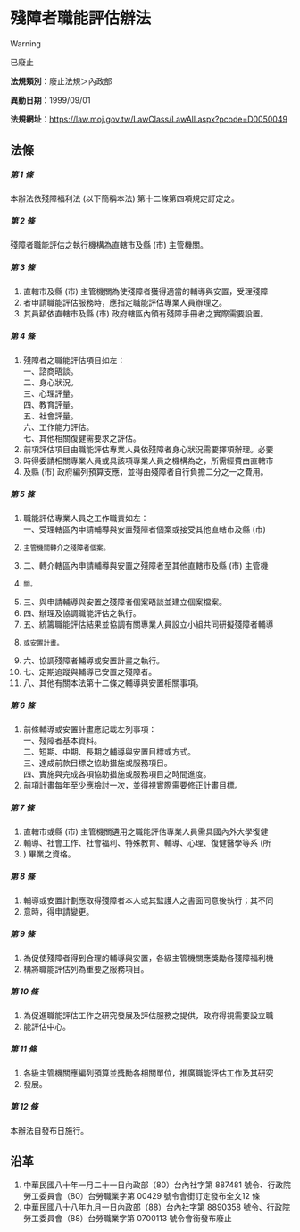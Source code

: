 # 殘障者職能評估辦法
> [!WARNING]
> 已廢止

**法規類別**：廢止法規＞內政部

**異動日期**：1999/09/01  

**法規網址**：https://law.moj.gov.tw/LawClass/LawAll.aspx?pcode=D0050049



## 法條
##### 第 1 條
本辦法依殘障福利法 (以下簡稱本法) 第十二條第四項規定訂定之。

##### 第 2 條
殘障者職能評估之執行機構為直轄市及縣 (市) 主管機關。

##### 第 3 條
1. 直轄市及縣 (市) 主管機關為使殘障者獲得適當的輔導與安置，受理殘障
1. 者申請職能評估服務時，應指定職能評估專業人員辦理之。
1. 其員額依直轄市及縣 (市) 政府轄區內領有殘障手冊者之實際需要設置。

##### 第 4 條
1. 殘障者之職能評估項目如左：  
一、諮商晤談。  
二、身心狀況。  
三、心理評量。  
四、教育評量。  
五、社會評量。  
六、工作能力評估。  
七、其他相關復健需要求之評估。
1. 前項評估項目由職能評估專業人員依殘障者身心狀況需要擇項辦理。必要
1. 時得委請相關專業人員或具該項專業人員之機構為之，所需經費由直轄市
1. 及縣 (市) 政府編列預算支應，並得由殘障者自行負擔二分之一之費用。

##### 第 5 條
1. 職能評估專業人員之工作職責如左：  
一、受理轄區內申請輔導與安置殘障者個案或接受其他直轄市及縣 (市)
1.     主管機關轉介之殘障者個案。
1. 二、轉介轄區內申請輔導與安置之殘障者至其他直轄市及縣 (市) 主管機
1.     關。
1. 三、與申請輔導與安置之殘障者個案晤談並建立個案檔案。
1. 四、辦理及協調職能評估之執行。
1. 五、統籌職能評估結果並協調有關專業人員設立小組共同研擬殘障者輔導
1.     或安置計畫。
1. 六、協調殘障者輔導或安置計畫之執行。
1. 七、定期追蹤與輔導已安置之殘障者。
1. 八、其他有關本法第十二條之輔導與安置相關事項。

##### 第 6 條
1. 前條輔導或安置計畫應記載左列事項：  
一、殘障者基本資料。  
二、短期、中期、長期之輔導與安置目標或方式。  
三、達成前款目標之協助措施或服務項目。  
四、實施與完成各項協助措施或服務項目之時間進度。
1. 前項計畫每年至少應檢討一次，並得視實際需要修正計畫目標。

##### 第 7 條
1. 直轄市或縣 (市) 主管機關遴用之職能評估專業人員需具國內外大學復健
1. 輔導、社會工作、社會福利、特殊教育、輔導、心理、復健醫學等系 (所
1. ) 畢業之資格。

##### 第 8 條
1. 輔導或安置計劃應取得殘障者本人或其監護人之書面同意後執行；其不同
1. 意時，得申請變更。

##### 第 9 條
1. 為促使殘障者得到合理的輔導與安置，各級主管機關應獎勵各殘障福利機
1. 構將職能評估列為重要之服務項目。

##### 第 10 條
1. 為促進職能評估工作之研究發展及評估服務之提供，政府得視需要設立職
1. 能評估中心。

##### 第 11 條
1. 各級主管機關應編列預算並獎勵各相關單位，推廣職能評估工作及其研究
1. 發展。

##### 第 12 條
本辦法自發布日施行。

## 沿革
1. 中華民國八十年一月二十一日內政部（80）台內社字第 887481 號令、行政院勞工委員會（80）台勞職業字第 00429  號令會銜訂定發布全文12  條
1. 中華民國八十八年九月一日內政部（88）台內社字第 8890358  號令、行政院勞工委員會（88）台勞職業字第 0700113  號令會銜發布廢止
